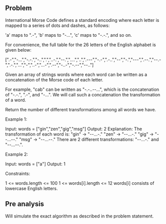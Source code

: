## Problem

International Morse Code defines a standard encoding where each letter is mapped to a series of dots and dashes, as follows:

'a' maps to ".-",
'b' maps to "-...",
'c' maps to "-.-.", and so on.

For convenience, the full table for the 26 letters of the English alphabet is given below:

[".-","-...","-.-.","-..",".","..-.","--.","....","..",".---","-.-",".-..","--","-.","---",".--.","--.-",".-.","...","-","..-","...-",".--","-..-","-.--","--.."]

Given an array of strings words where each word can be written as a concatenation of the Morse code of each letter.

For example, "cab" can be written as "-.-..--...", which is the concatenation of "-.-.", ".-", and "-...". We will call such a concatenation the transformation of a word.

Return the number of different transformations among all words we have.



Example 1:

Input: words = ["gin","zen","gig","msg"]
Output: 2
Explanation: The transformation of each word is:
"gin" -> "--...-."
"zen" -> "--...-."
"gig" -> "--...--."
"msg" -> "--...--."
There are 2 different transformations: "--...-." and "--...--.".

Example 2:

Input: words = ["a"]
Output: 1



Constraints:

1 <= words.length <= 100
1 <= words[i].length <= 12
words[i] consists of lowercase English letters.

## Pre analysis

Will simulate the exact algorithm as described in the problem statement.
